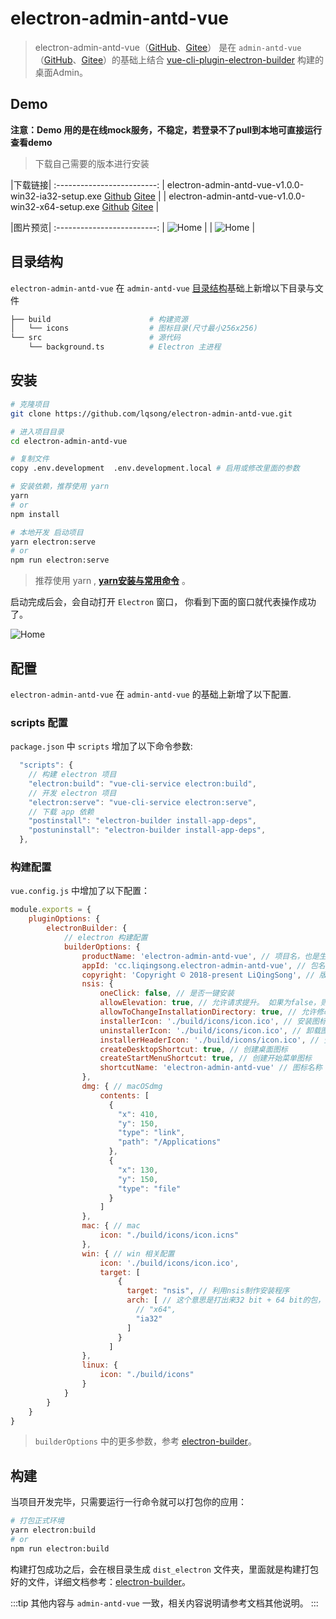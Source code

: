 # electron-admin-antd-vue

> electron-admin-antd-vue（[GitHub](https://github.com/lqsong/electron-admin-antd-vue)、[Gitee](https://gitee.com/lqsong/electron-admin-antd-vue)） 是在 `admin-antd-vue`（[GitHub](https://github.com/lqsong/admin-antd-vue)、[Gitee](https://gitee.com/lqsong/admin-antd-vue)）的基础上结合 [vue-cli-plugin-electron-builder](https://github.com/nklayman/vue-cli-plugin-electron-builder) 构建的桌面Admin。

## Demo

**注意：Demo 用的是在线mock服务，不稳定，若登录不了pull到本地可直接运行查看demo**

> 下载自己需要的版本进行安装

|下载链接|
:-------------------------:
| electron-admin-antd-vue-v1.0.0-win32-ia32-setup.exe [Github](https://github.com/lqsong/electron-admin-antd-vue/releases) [Gitee](https://gitee.com/lqsong/electron-admin-antd-vue/releases)  |
| electron-admin-antd-vue-v1.0.0-win32-x64-setup.exe [Github](https://github.com/lqsong/electron-admin-antd-vue/releases) [Gitee](https://gitee.com/lqsong/electron-admin-antd-vue/releases) |


|图片预览|
:-------------------------:
| ![Home](https://gitee.com/lqsong/public/raw/master/electron-admin-antd-vue/admin1.png)  |
| ![Home](https://gitee.com/lqsong/public/raw/master/electron-admin-antd-vue/admin2.png)  |


## 目录结构

`electron-admin-antd-vue` 在 `admin-antd-vue` [目录结构](/guide/#目录结构)基础上新增以下目录与文件

```bash
├── build                      # 构建资源
│   └── icons                  # 图标目录(尺寸最小256x256)
└── src                        # 源代码
    └── background.ts          # Electron 主进程
```

## 安装

```bash
# 克隆项目
git clone https://github.com/lqsong/electron-admin-antd-vue.git

# 进入项目目录
cd electron-admin-antd-vue

# 复制文件
copy .env.development  .env.development.local # 启用或修改里面的参数

# 安装依赖，推荐使用 yarn 
yarn 
# or
npm install

# 本地开发 启动项目
yarn electron:serve
# or
npm run electron:serve
```

> 推荐使用 yarn , **[yarn安装与常用命令](http://liqingsong.cc/article/detail/9)** 。

启动完成后会，会自动打开 `Electron` 窗口， 你看到下面的窗口就代表操作成功了。

![Home](https://gitee.com/lqsong/public/raw/master/electron-admin-antd-vue/admin1.png)


## 配置

`electron-admin-antd-vue` 在 `admin-antd-vue` 的基础上新增了以下配置.

### scripts 配置

`package.json` 中 `scripts` 增加了以下命令参数:

```js
  "scripts": {
    // 构建 electron 项目
    "electron:build": "vue-cli-service electron:build",
    // 开发 electron 项目
    "electron:serve": "vue-cli-service electron:serve",
    // 下载 app 依赖
    "postinstall": "electron-builder install-app-deps",
    "postuninstall": "electron-builder install-app-deps",
  },
```

### 构建配置

`vue.config.js` 中增加了以下配置：

```js
module.exports = {
    pluginOptions: {        
        electronBuilder: {
            // electron 构建配置
            builderOptions: {
                productName: 'electron-admin-antd-vue', // 项目名，也是生成的安装文件名，即electron-admin-antd-vue.exe
                appId: 'cc.liqingsong.electron-admin-antd-vue', // 包名
                copyright: 'Copyright © 2018-present LiQingSong', // 版权
                nsis: {
                    oneClick: false, // 是否一键安装
                    allowElevation: true, // 允许请求提升。 如果为false，则用户必须使用提升的权限重新启动安装程序。
                    allowToChangeInstallationDirectory: true, // 允许修改安装目录
                    installerIcon: './build/icons/icon.ico', // 安装图标
                    uninstallerIcon: './build/icons/icon.ico', // 卸载图标
                    installerHeaderIcon: './build/icons/icon.ico', // 安装时头部图标
                    createDesktopShortcut: true, // 创建桌面图标
                    createStartMenuShortcut: true, // 创建开始菜单图标
                    shortcutName: 'electron-admin-antd-vue' // 图标名称
                },
                dmg: { // macOSdmg
                    contents: [
                      {
                        "x": 410,
                        "y": 150,
                        "type": "link",
                        "path": "/Applications"
                      },
                      {
                        "x": 130,
                        "y": 150,
                        "type": "file"
                      }
                    ]
                },
                mac: { // mac
                    icon: "./build/icons/icon.icns"
                },
                win: { // win 相关配置
                    icon: './build/icons/icon.ico',
                    target: [
                        {
                          target: "nsis", // 利用nsis制作安装程序
                          arch: [ // 这个意思是打出来32 bit + 64 bit的包，但是要注意：这样打包出来的安装包体积比较大，所以建议直接打32的安装包。
                            // "x64",
                            "ia32"
                          ]
                        }
                      ]
                },
                linux: {
                    icon: "./build/icons"
                }
            }
        }
    }
}

```

> `builderOptions` 中的更多参数，参考 [electron-builder](https://www.electron.build/)。


## 构建

当项目开发完毕，只需要运行一行命令就可以打包你的应用：

```bash
# 打包正式环境
yarn electron:build
# or 
npm run electron:build
```

构建打包成功之后，会在根目录生成 `dist_electron` 文件夹，里面就是构建打包好的文件，详细文档参考：[electron-builder](https://www.electron.build/)。


:::tip
其他内容与 `admin-antd-vue` 一致，相关内容说明请参考文档其他说明。
:::


